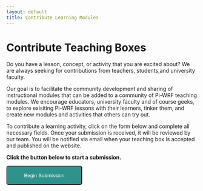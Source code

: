 ```yaml
---
layout: default
title: Contribute Learning Modules
---
```


# Contribute Teaching Boxes
Do you have a lesson, concept, or activity that you are excited about? We are always seeking for contributions from teachers, students,and university faculty.

Our goal is to facilitate the community development and sharing of instructional modules that can be added to a community of Pi-WRF teaching modules. We encourage educators, university faculty and of course geeks, to explore exisiting Pi-WRF lessons with their learners, tinker them, and create new modules and activities that others can try out.

To contribute a learning activity, click on the form below and complete all necessary fields. Once your submission is received, it will be reviewed by our team. You will be notified via email when your teaching box is accepted and published on the website. 

**Click the button below to start a submission.**<br>

<form action="https://forms.gle/taaCkLaaykkS7HA46">
    <input type="submit" value="Begin Submission" style="background-color:#2E938C;border-radius:5px;color:white;cursor:pointer;padding:2px;height: 50px;width:200px">
</form>
